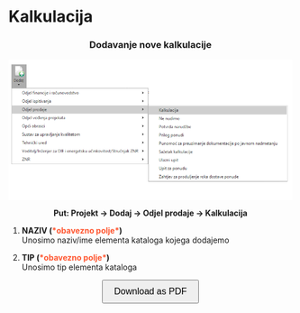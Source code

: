 # Kalkulacija  

### <p align=center>**Dodavanje nove kalkulacije**  

<img src="../images/KalkulacijaMenu.png"
     alt="KalkulacijaMenu"
     style="display: block;
            margin-left: auto;
            margin-right: auto;" 
/>

**<p align=center>Put: Projekt → Dodaj → Odjel prodaje → Kalkulacija**  


1. **NAZIV (<span style="color: #ff5630">\*obavezno polje\*</span>)**   
Unosimo naziv/ime elementa kataloga kojega dodajemo

2. **TIP (<span style="color: #ff5630">\*obavezno polje\*</span>)**      
Unosimo tip elementa kataloga


<!-- Add this button to download the page as PDF -->
<div align="center">
    <button id="downloadPDF" style="font-size:16px; padding:10px 20px; cursor:pointer;">Download as PDF</button>
</div>

<!-- Include html2pdf.js library -->
<script src="https://cdnjs.cloudflare.com/ajax/libs/html2pdf.js/0.9.2/html2pdf.bundle.min.js"></script>

<!-- Add JavaScript to generate PDF -->
<script>
        document.getElementById('downloadPDF').addEventListener('click', function() {
            var element = document.querySelector('.md-content'); 
            html2pdf()
                .from(element)
                .save();
        });
</script>

<br></br><br></br>
